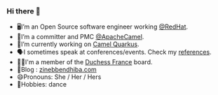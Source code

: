 ### Hi there 👋

- 🖥I’m an Open Source software engineer working [@RedHat](https://www.redhat.com/).
- 🐪I’m a committer and PMC [@ApacheCamel](https://camel.apache.org/).
- 🔭I’m currently working on [Camel Quarkus](https://camel.apache.org/camel-quarkus).
- 🗣I sometimes speak at conferences/events. Check my [references](https://github.com/zbendhiba/conference-talks).
- 👯‍♀I'm a member of the [Duchess France](https://www.duchess-france.org/) board.
- 📝Blog : [zinebbendhiba.com](https://zinebbendhiba.com)
- 😄Pronouns: She / Her / Hers
- 💃Hobbies: dance
